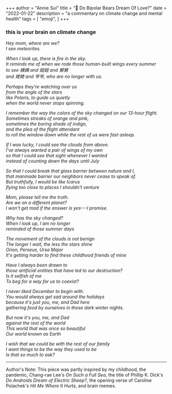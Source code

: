 +++
author = "Annie Sui"
title = "🧸 Do Bipolar Bears Dream Of Love?"
date = "2022-01-22"
description = "a commentary on climate change and mental health"
tags = [
    "emoji",
]
+++
<h3>this is your brain on climate change</h3>
<i>
Hey mom, where are we? <br>
I see meteorites. <br>

When I look up, there is fire in the sky. <br>
It reminds me of when we rode those human-built wings every summer <br>
to see 姨姨 and 姐姐 and 舅舅 <br>
and 姥姥 and 爷爷, who are no longer with us. <br>

Perhaps they're watching over us <br>
from the angle of the stars <br>
like Polaris, to guide us quietly <br>
when the world never stops spinning. <br>

I remember the way the colors of the sky changed 
on our 13-hour flight. <br>
Sometimes streaks of orange and pink, <br>
sometimes the boring shade of indigo, <br>
and the plea of the flight attendant <br>
to roll the window down while the rest of us were fast asleep.

If I was lucky, I could see the clouds from above. <br>
I've always wanted a pair of wings of my own <br>
so that I could see that sight whenever I wanted <br>
instead of counting down the days until July <br>

So that I could break that glass barrier between nature and I, <br>
that manmade barrier our neighbors never cease to speak of. <br>
But truthfully, I would be like Icarus <br>
flying too close to places I shouldn't venture <br>

Mom, please tell me the truth. <br>
Are we on a different planet? <br>
I won't get mad if the answer is yes---I promise. <br>

Why has the sky changed? <br>
When I look up, I am no longer <br>
reminded of those summer days <br>

The movement of the clouds is not benign <br>
The longer I wait, the less the stars shine <br>
Orion, Perseus, Ursa Major <br>
It's getting harder to find these childhood friends of mine

Have I always been drawn to <br>
those artificial entities that have led to our destruction? <br>
Is it selfish of me <br>
To beg for a way for us to coexist? <br>

I never liked December to begin with. <br>
You would always get sad around the holidays <br>
because it's just you, me, and Dad here <br>
gathering food by ourselves in those dark winter nights.

But now it's you, me, and Dad <br>
against the rest of the world <br>
This world that was once so beautiful <br>
Our world known as Earth

I wish that we could be with the rest of our family <br> 
I want things to be the way they used to be <br>
Is that so much to ask?
</i>

*** 
<span style="font-size: 14px">Author's Note: This piece was partly inspired by my childhood, the pandemic, Chang-rae Lee's <i>On Such a Full Sea</i>, the title of Phillip K. Dick's <i>Do Androids Dream of Electric Sheep?</i>, the opening verse of Caroline Polachek's <i>Hit Me Where It Hurts</i>, and brain memes.</span>